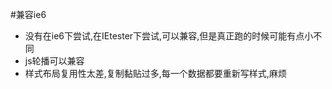 #兼容ie6

- 没有在ie6下尝试,在IEtester下尝试,可以兼容,但是真正跑的时候可能有点小不同
- js轮播可以兼容
- 样式布局复用性太差,复制黏贴过多,每一个数据都要重新写样式,麻烦

